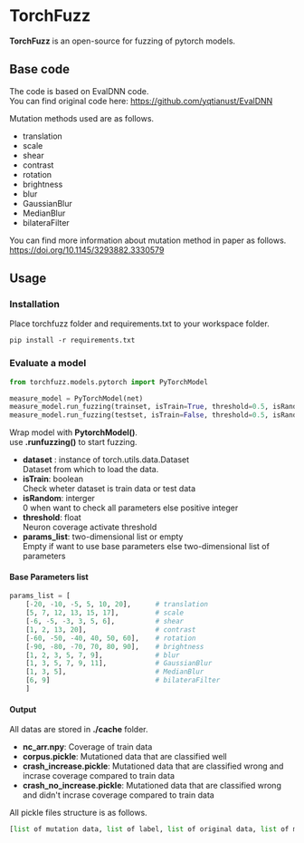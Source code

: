 # TorchFuzz

**TorchFuzz** is an open-source for fuzzing of pytorch models.

## Base code

The code is based on EvalDNN code.  
You can find original code here: https://github.com/yqtianust/EvalDNN  
  
Mutation methods used are as follows. 
- translation
- scale
- shear
- contrast
- rotation
- brightness
- blur
- GaussianBlur
- MedianBlur
- bilateraFilter
  
You can find more information about mutation method in paper as follows.
https://doi.org/10.1145/3293882.3330579

## Usage

### Installation

Place torchfuzz folder and requirements.txt to your workspace folder.

```
pip install -r requirements.txt
```

### Evaluate a model

```python
from torchfuzz.models.pytorch import PyTorchModel

measure_model = PyTorchModel(net)
measure_model.run_fuzzing(trainset, isTrain=True, threshold=0.5, isRandom=0)
measure_model.run_fuzzing(testset, isTrain=False, threshold=0.5, isRandom=0)
```

Wrap model with **PytorchModel()**.  
use **.runfuzzing()** to start fuzzing.

- **dataset** : instance of torch.utils.data.Dataset  
    Dataset from which to load the data.  
- **isTrain**: boolean  
    Check wheter dataset is train data or test data  
- **isRandom**: interger  
    0 when want to check all parameters else positive integer  
- **threshold**: float  
    Neuron coverage activate threshold  
- **params_list**: two-dimensional list or empty  
    Empty if want to use base parameters else two-dimensional list of parameters
#### Base Parameters list
```python
params_list = [
    [-20, -10, -5, 5, 10, 20],      # translation
    [5, 7, 12, 13, 15, 17],         # scale
    [-6, -5, -3, 3, 5, 6],          # shear
    [1, 2, 13, 20],                 # contrast
    [-60, -50, -40, 40, 50, 60],    # rotation
    [-90, -80, -70, 70, 80, 90],    # brightness
    [1, 2, 3, 5, 7, 9],             # blur
    [1, 3, 5, 7, 9, 11],            # GaussianBlur
    [1, 3, 5],                      # MedianBlur
    [6, 9]                          # bilateraFilter
    ]
```
#### Output
All datas are stored in **./cache** folder.

- **nc_arr.npy**: Coverage of train data  
- **corpus.pickle**: Mutationed data that are classified well  
- **crash_increase.pickle**: Mutationed data that are classified wrong and incrase coverage compared to train data  
- **crash_no_increase.pickle**: Mutationed data that are classified wrong and didn't incrase coverage compared to train data

All pickle files structure is as follows.
```python
[list of mutation data, list of label, list of original data, list of mutation parameter]
```
